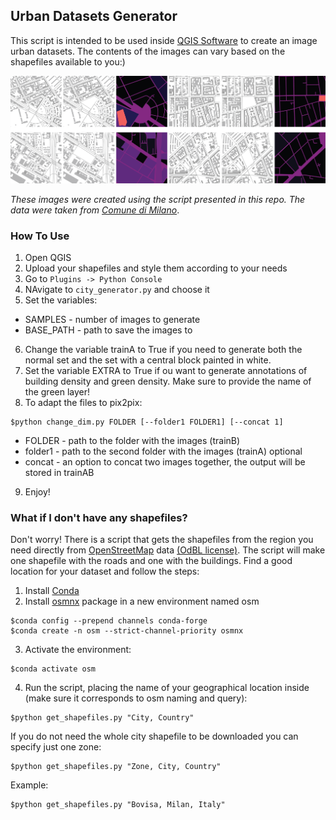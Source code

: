 ## Urban Datasets Generator

This script is intended to be used inside <a href="https://www.qgis.org/en/site/">QGIS Software</a> to create an image urban datasets. The contents of the images can vary based on the shapefiles available to you:)

<img src="dataset_example1.png" width="1000"/>

_These images were created using the script presented in this repo. The data were taken from_ <a href="https://dati.comune.milano.it/">_Comune di Milano_</a>.

### How To Use

1. Open QGIS
2. Upload your shapefiles and style them according to your needs
3. Go to ```Plugins -> Python Console```
4. NAvigate to ```city_generator.py``` and choose it
5. Set the variables:
* SAMPLES - number of images to generate
* BASE_PATH - path to save the images to
6. Change the variable trainA to True if you need to generate both the normal set and the set with a central block painted in white.
7. Set the variable EXTRA to True if ou want to generate annotations of building density and green density. Make sure to provide the name of the green layer!
8. To adapt the files to pix2pix:
```
$python change_dim.py FOLDER [--folder1 FOLDER1] [--concat 1]
```
* FOLDER - path to the folder with the images (trainB)
* folder1 - path to the second folder with the images (trainA) optional
* concat - an option to concat two images together, the output will be stored in trainAB
9. Enjoy!

### What if I don't have any shapefiles?

Don't worry! There is a script that gets the shapefiles from the region you need directly from <a href="https://www.openstreetmap.org/">OpenStreetMap</a> data <a href="https://opendatacommons.org/licenses/odbl/">(OdBL license)</a>. The script will make one shapefile with the roads and one with the buildings. Find a good location for your dataset and follow the steps:

1. Install <a href="https://www.anaconda.com/products/individual">Conda</a>
2. Install <a href="https://osmnx.readthedocs.io/en/stable/">osmnx</a> package in a new environment named osm

```
$conda config --prepend channels conda-forge
$conda create -n osm --strict-channel-priority osmnx
```
  
3. Activate the environment:
```
$conda activate osm
```
  
4. Run the script, placing the name of your geographical location inside (make sure it corresponds to osm naming and query):
```
$python get_shapefiles.py "City, Country"
```
If you do not need the whole city shapefile to be downloaded you can specify just one zone:
```
$python get_shapefiles.py "Zone, City, Country"
```
Example:
```
$python get_shapefiles.py "Bovisa, Milan, Italy"
```
